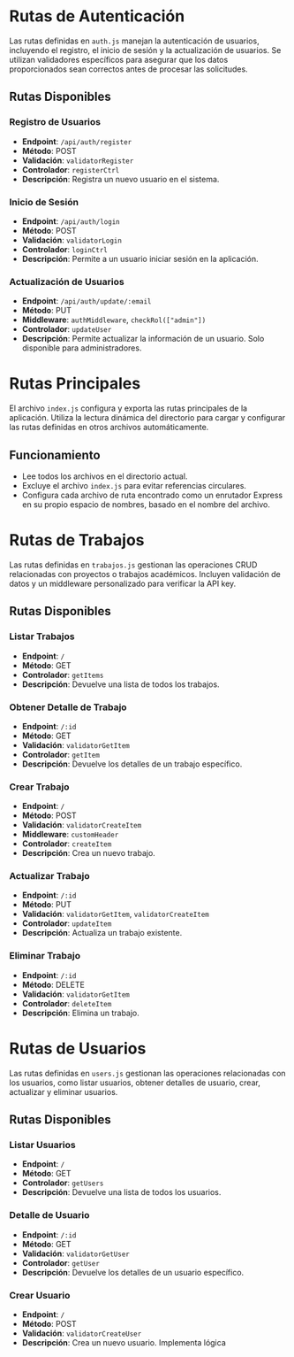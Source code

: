 # Rutas de Autenticación

Las rutas definidas en `auth.js` manejan la autenticación de usuarios, incluyendo el registro, el inicio de sesión y la actualización de usuarios. Se utilizan validadores específicos para asegurar que los datos proporcionados sean correctos antes de procesar las solicitudes.

## Rutas Disponibles

### Registro de Usuarios

- **Endpoint**: `/api/auth/register`
- **Método**: POST
- **Validación**: `validatorRegister`
- **Controlador**: `registerCtrl`
- **Descripción**: Registra un nuevo usuario en el sistema.

### Inicio de Sesión

- **Endpoint**: `/api/auth/login`
- **Método**: POST
- **Validación**: `validatorLogin`
- **Controlador**: `loginCtrl`
- **Descripción**: Permite a un usuario iniciar sesión en la aplicación.

### Actualización de Usuarios

- **Endpoint**: `/api/auth/update/:email`
- **Método**: PUT
- **Middleware**: `authMiddleware`, `checkRol(["admin"])`
- **Controlador**: `updateUser`
- **Descripción**: Permite actualizar la información de un usuario. Solo disponible para administradores.



# Rutas Principales

El archivo `index.js` configura y exporta las rutas principales de la aplicación. Utiliza la lectura dinámica del directorio para cargar y configurar las rutas definidas en otros archivos automáticamente.

## Funcionamiento

- Lee todos los archivos en el directorio actual.
- Excluye el archivo `index.js` para evitar referencias circulares.
- Configura cada archivo de ruta encontrado como un enrutador Express en su propio espacio de nombres, basado en el nombre del archivo.



# Rutas de Trabajos

Las rutas definidas en `trabajos.js` gestionan las operaciones CRUD relacionadas con proyectos o trabajos académicos. Incluyen validación de datos y un middleware personalizado para verificar la API key.

## Rutas Disponibles

### Listar Trabajos

- **Endpoint**: `/`
- **Método**: GET
- **Controlador**: `getItems`
- **Descripción**: Devuelve una lista de todos los trabajos.

### Obtener Detalle de Trabajo

- **Endpoint**: `/:id`
- **Método**: GET
- **Validación**: `validatorGetItem`
- **Controlador**: `getItem`
- **Descripción**: Devuelve los detalles de un trabajo específico.

### Crear Trabajo

- **Endpoint**: `/`
- **Método**: POST
- **Validación**: `validatorCreateItem`
- **Middleware**: `customHeader`
- **Controlador**: `createItem`
- **Descripción**: Crea un nuevo trabajo.

### Actualizar Trabajo

- **Endpoint**: `/:id`
- **Método**: PUT
- **Validación**: `validatorGetItem`, `validatorCreateItem`
- **Controlador**: `updateItem`
- **Descripción**: Actualiza un trabajo existente.

### Eliminar Trabajo

- **Endpoint**: `/:id`
- **Método**: DELETE
- **Validación**: `validatorGetItem`
- **Controlador**: `deleteItem`
- **Descripción**: Elimina un trabajo.



# Rutas de Usuarios

Las rutas definidas en `users.js` gestionan las operaciones relacionadas con los usuarios, como listar usuarios, obtener detalles de usuario, crear, actualizar y eliminar usuarios.

## Rutas Disponibles

### Listar Usuarios

- **Endpoint**: `/`
- **Método**: GET
- **Controlador**: `getUsers`
- **Descripción**: Devuelve una lista de todos los usuarios.

### Detalle de Usuario

- **Endpoint**: `/:id`
- **Método**: GET
- **Validación**: `validatorGetUser`
- **Controlador**: `getUser`
- **Descripción**: Devuelve los detalles de un usuario específico.

### Crear Usuario

- **Endpoint**: `/`
- **Método**: POST
- **Validación**: `validatorCreateUser`
- **Descripción**: Crea un nuevo usuario. Implementa lógica